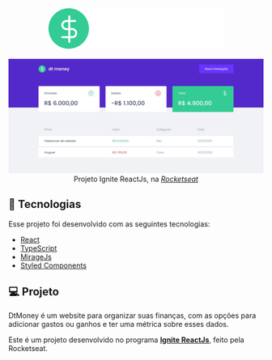 <!-- Logo -->
<div align="center">
<img  src="src/assets/logo.svg"/> <br> <br>
</div>

<div align="center">
<img  src="src/assets/website.jpg"/> <br>
<!-- Atribuições-->
Projeto Ignite ReactJs, na <a href="https://rocketseat.com.br/"><em>Rocketseat</em></a>
</div>

## 🧪 Tecnologias

Esse projeto foi desenvolvido com as seguintes tecnologias:
- [React](https://reactjs.org)
- [TypeScript](https://www.typescriptlang.org/)
- [MirageJs](https://miragejs.com/)
- [Styled Components](https://styled-components.com/)
## 💻 Projeto

DtMoney é um website para organizar suas finanças, com as opções para adicionar gastos ou ganhos e ter uma métrica sobre esses dados. 

Este é um projeto desenvolvido no programa **[Ignite ReactJs](https://www.rocketseat.com.br/ignite)**, feito pela Rocketseat.
